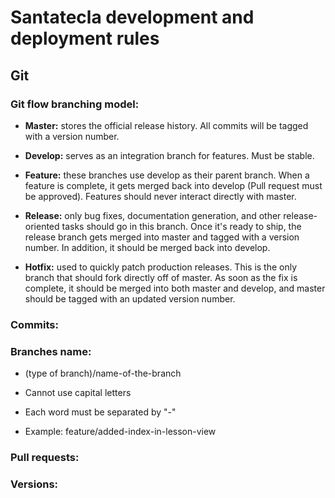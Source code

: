 # Santatecla development and deployment rules

## Git

### **Git flow** branching model:

* **Master:** stores the official release history. All commits will be tagged with a version number.

* **Develop:** serves as an integration branch for features. Must be stable.

* **Feature:** these branches use develop as their parent branch. When a feature is complete, it gets merged back into develop (Pull request must be approved). Features should never interact directly with master.

* **Release:** only bug fixes, documentation generation, and other release-oriented tasks should go in this branch. Once it's ready to ship, the release branch gets merged into master and tagged with a version number. In addition, it should be merged back into develop.

* **Hotfix:** used to quickly patch production releases. This is the only branch that should fork directly off of master. As soon as the fix is complete, it should be merged into both master and develop, and master should be tagged with an updated version number.

### Commits:



### Branches name:

* (type of branch)/name-of-the-branch
* Cannot use capital letters
* Each word must be separated by "-"

* Example: feature/added-index-in-lesson-view

### Pull requests:

### Versions:

